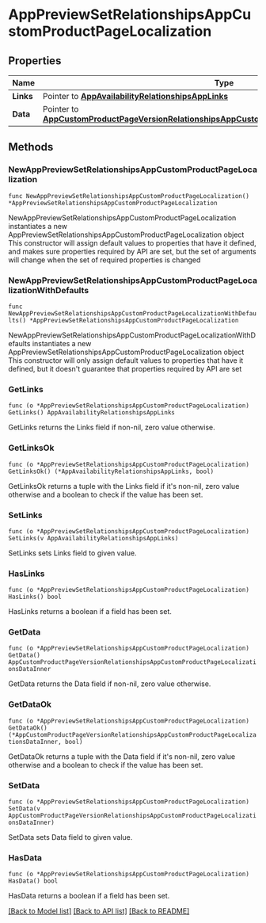# AppPreviewSetRelationshipsAppCustomProductPageLocalization

## Properties

Name | Type | Description | Notes
------------ | ------------- | ------------- | -------------
**Links** | Pointer to [**AppAvailabilityRelationshipsAppLinks**](AppAvailabilityRelationshipsAppLinks.md) |  | [optional] 
**Data** | Pointer to [**AppCustomProductPageVersionRelationshipsAppCustomProductPageLocalizationsDataInner**](AppCustomProductPageVersionRelationshipsAppCustomProductPageLocalizationsDataInner.md) |  | [optional] 

## Methods

### NewAppPreviewSetRelationshipsAppCustomProductPageLocalization

`func NewAppPreviewSetRelationshipsAppCustomProductPageLocalization() *AppPreviewSetRelationshipsAppCustomProductPageLocalization`

NewAppPreviewSetRelationshipsAppCustomProductPageLocalization instantiates a new AppPreviewSetRelationshipsAppCustomProductPageLocalization object
This constructor will assign default values to properties that have it defined,
and makes sure properties required by API are set, but the set of arguments
will change when the set of required properties is changed

### NewAppPreviewSetRelationshipsAppCustomProductPageLocalizationWithDefaults

`func NewAppPreviewSetRelationshipsAppCustomProductPageLocalizationWithDefaults() *AppPreviewSetRelationshipsAppCustomProductPageLocalization`

NewAppPreviewSetRelationshipsAppCustomProductPageLocalizationWithDefaults instantiates a new AppPreviewSetRelationshipsAppCustomProductPageLocalization object
This constructor will only assign default values to properties that have it defined,
but it doesn't guarantee that properties required by API are set

### GetLinks

`func (o *AppPreviewSetRelationshipsAppCustomProductPageLocalization) GetLinks() AppAvailabilityRelationshipsAppLinks`

GetLinks returns the Links field if non-nil, zero value otherwise.

### GetLinksOk

`func (o *AppPreviewSetRelationshipsAppCustomProductPageLocalization) GetLinksOk() (*AppAvailabilityRelationshipsAppLinks, bool)`

GetLinksOk returns a tuple with the Links field if it's non-nil, zero value otherwise
and a boolean to check if the value has been set.

### SetLinks

`func (o *AppPreviewSetRelationshipsAppCustomProductPageLocalization) SetLinks(v AppAvailabilityRelationshipsAppLinks)`

SetLinks sets Links field to given value.

### HasLinks

`func (o *AppPreviewSetRelationshipsAppCustomProductPageLocalization) HasLinks() bool`

HasLinks returns a boolean if a field has been set.

### GetData

`func (o *AppPreviewSetRelationshipsAppCustomProductPageLocalization) GetData() AppCustomProductPageVersionRelationshipsAppCustomProductPageLocalizationsDataInner`

GetData returns the Data field if non-nil, zero value otherwise.

### GetDataOk

`func (o *AppPreviewSetRelationshipsAppCustomProductPageLocalization) GetDataOk() (*AppCustomProductPageVersionRelationshipsAppCustomProductPageLocalizationsDataInner, bool)`

GetDataOk returns a tuple with the Data field if it's non-nil, zero value otherwise
and a boolean to check if the value has been set.

### SetData

`func (o *AppPreviewSetRelationshipsAppCustomProductPageLocalization) SetData(v AppCustomProductPageVersionRelationshipsAppCustomProductPageLocalizationsDataInner)`

SetData sets Data field to given value.

### HasData

`func (o *AppPreviewSetRelationshipsAppCustomProductPageLocalization) HasData() bool`

HasData returns a boolean if a field has been set.


[[Back to Model list]](../README.md#documentation-for-models) [[Back to API list]](../README.md#documentation-for-api-endpoints) [[Back to README]](../README.md)



